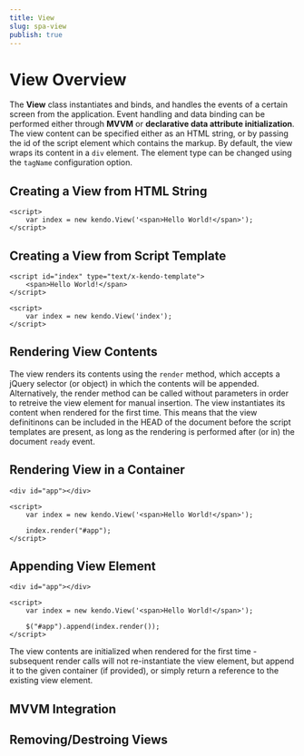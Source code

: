 ```yaml
---
title: View
slug: spa-view
publish: true
---
```

# View Overview

The **View** class instantiates and binds, and handles the events of a certain screen from the application. Event handling and data binding can be performed either through **MVVM** or **declarative data attribute initialization**.
The view content can be specified either as an HTML string, or by passing the id of the script element which contains the markup.
By default, the view wraps its content in a `div` element. The element type can be changed using the `tagName` configuration option.

## Creating a View from HTML String
    <script>
        var index = new kendo.View('<span>Hello World!</span>');
    </script>

## Creating a View from Script Template
    <script id="index" type="text/x-kendo-template">
        <span>Hello World!</span>
    </script>

    <script>
        var index = new kendo.View('index');
    </script>

## Rendering View Contents

The view renders its contents using the `render` method, which accepts a jQuery selector (or object) in which the contents will be appended. Alternatively, the render method can be called without parameters in order to retreive the view element for manual insertion.
The view instantiates its content when rendered for the first time. This means that the view definitinons can be included in the HEAD of the document before the script templates are present, as long as the rendering is performed after (or in) the document `ready` event.

## Rendering View in a Container

    <div id="app"></div>

    <script>
        var index = new kendo.View('<span>Hello World!</span>');

        index.render("#app");
    </script>

## Appending View Element

    <div id="app"></div>

    <script>
        var index = new kendo.View('<span>Hello World!</span>');

        $("#app").append(index.render());
    </script>

The view contents are initialized when rendered for the first time - subsequent render calls will not re-instantiate the view element, but append it to the given container (if provided), or simply return a reference to the existing view element.

## MVVM Integration

## Removing/Destroing Views
